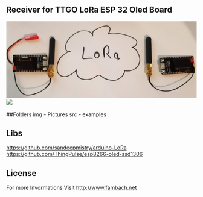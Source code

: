 ## Receiver for TTGO LoRa ESP 32 Oled Board
<img src="img/20210125_180431.jpg" /><br>
<img src="TTGO-LoRa-Board-Pinout.jpg" />

##Folders
img - Pictures
src - examples

## Libs
https://github.com/sandeepmistry/arduino-LoRa 
https://github.com/ThingPulse/esp8266-oled-ssd1306


## License 
For more Invormations Visit http://www.fambach.net